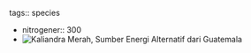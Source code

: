tags:: species

- nitrogener:: 300
- ![Kaliandra Merah, Sumber Energi Alternatif dari Guatemala](https://peach-geographical-bat-397.mypinata.cloud/ipfs/QmXd3SYcjauPJvWTQ8b5VzZZiMLwtfVDTYiPoCS1mzf55j)